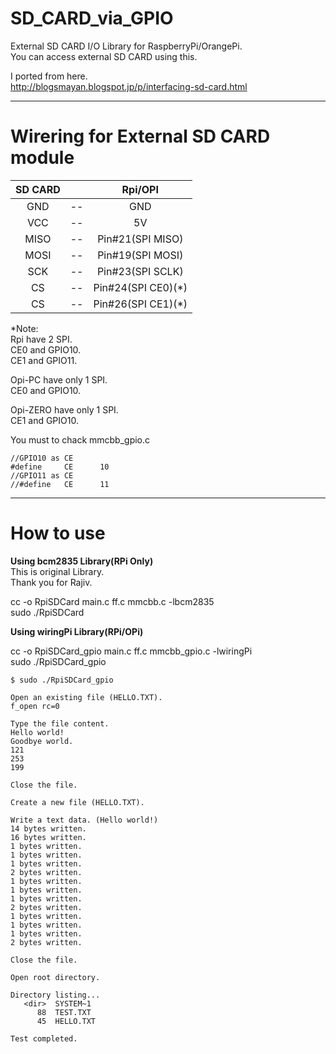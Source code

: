 # SD_CARD_via_GPIO
External SD CARD I/O Library for RaspberryPi/OrangePi.   
You can access external SD CARD using this.   

I ported from here.   
http://blogsmayan.blogspot.jp/p/interfacing-sd-card.html   


---

# Wirering for External SD CARD module   

|SD CARD||Rpi/OPI|
|:-:|:-:|:-:|
|GND|--|GND|
|VCC|--|5V|
|MISO|--|Pin#21(SPI MISO)|
|MOSI|--|Pin#19(SPI MOSI)|
|SCK|--|Pin#23(SPI SCLK)|
|CS|--|Pin#24(SPI CE0)(*)|
|CS|--|Pin#26(SPI CE1)(*)|

\*Note:   
Rpi have 2 SPI.   
CE0 and GPIO10.   
CE1 and GPIO11.   

Opi-PC have only 1 SPI.   
CE0 and GPIO10.   

Opi-ZERO have only 1 SPI.   
CE1 and GPIO10.   

You must to chack mmcbb_gpio.c   

```
//GPIO10 as CE
#define 	CE		10
//GPIO11 as CE
//#define 	CE		11
```

---

# How to use   

**Using bcm2835 Library(RPi Only)**   
This is original Library.  
Thank you for Rajiv.   

cc -o RpiSDCard main.c ff.c mmcbb.c -lbcm2835   
sudo ./RpiSDCard   



**Using wiringPi Library(RPi/OPi)**   

cc -o RpiSDCard_gpio main.c ff.c mmcbb_gpio.c -lwiringPi   
sudo ./RpiSDCard_gpio   



```
$ sudo ./RpiSDCard_gpio

Open an existing file (HELLO.TXT).
f_open rc=0

Type the file content.
Hello world!
Goodbye world.
121
253
199

Close the file.

Create a new file (HELLO.TXT).

Write a text data. (Hello world!)
14 bytes written.
16 bytes written.
1 bytes written.
1 bytes written.
1 bytes written.
2 bytes written.
1 bytes written.
1 bytes written.
1 bytes written.
2 bytes written.
1 bytes written.
1 bytes written.
1 bytes written.
2 bytes written.

Close the file.

Open root directory.

Directory listing...
   <dir>  SYSTEM~1
      88  TEST.TXT
      45  HELLO.TXT

Test completed.
```



